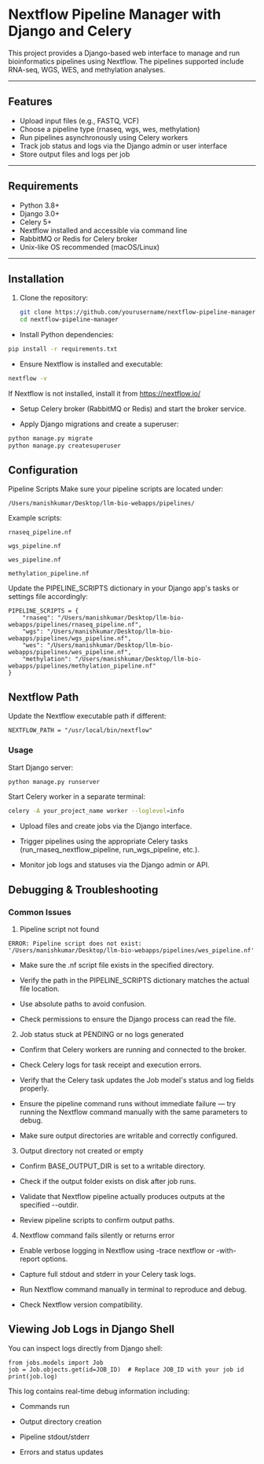 # Nextflow Pipeline Manager with Django and Celery

This project provides a Django-based web interface to manage and run bioinformatics pipelines using Nextflow. The pipelines supported include RNA-seq, WGS, WES, and methylation analyses.

---

## Features

- Upload input files (e.g., FASTQ, VCF)
- Choose a pipeline type (rnaseq, wgs, wes, methylation)
- Run pipelines asynchronously using Celery workers
- Track job status and logs via the Django admin or user interface
- Store output files and logs per job

---

## Requirements

- Python 3.8+
- Django 3.0+
- Celery 5+
- Nextflow installed and accessible via command line
- RabbitMQ or Redis for Celery broker
- Unix-like OS recommended (macOS/Linux)

---

## Installation

1. Clone the repository:

   ```bash
   git clone https://github.com/yourusername/nextflow-pipeline-manager.git
   cd nextflow-pipeline-manager

- Install Python dependencies:

```bash
pip install -r requirements.txt
```
- Ensure Nextflow is installed and executable:

```bash
nextflow -v
```

If Nextflow is not installed, install it from https://nextflow.io/

- Setup Celery broker (RabbitMQ or Redis) and start the broker service.

- Apply Django migrations and create a superuser:

``` bash
python manage.py migrate
python manage.py createsuperuser
```

## Configuration
Pipeline Scripts
Make sure your pipeline scripts are located under:
```
/Users/manishkumar/Desktop/llm-bio-webapps/pipelines/
```
Example scripts:

```
rnaseq_pipeline.nf

wgs_pipeline.nf

wes_pipeline.nf

methylation_pipeline.nf
```

Update the PIPELINE_SCRIPTS dictionary in your Django app's tasks or settings file accordingly:

```
PIPELINE_SCRIPTS = {
    "rnaseq": "/Users/manishkumar/Desktop/llm-bio-webapps/pipelines/rnaseq_pipeline.nf",
    "wgs": "/Users/manishkumar/Desktop/llm-bio-webapps/pipelines/wgs_pipeline.nf",
    "wes": "/Users/manishkumar/Desktop/llm-bio-webapps/pipelines/wes_pipeline.nf",
    "methylation": "/Users/manishkumar/Desktop/llm-bio-webapps/pipelines/methylation_pipeline.nf"
}
```

## Nextflow Path
Update the Nextflow executable path if different:

```
NEXTFLOW_PATH = "/usr/local/bin/nextflow"
```

### Usage
Start Django server:

```bash
python manage.py runserver
```
Start Celery worker in a separate terminal:

```bash
celery -A your_project_name worker --loglevel=info
```

- Upload files and create jobs via the Django interface.

- Trigger pipelines using the appropriate Celery tasks (run_rnaseq_nextflow_pipeline, run_wgs_pipeline, etc.).

- Monitor job logs and statuses via the Django admin or API.

## Debugging & Troubleshooting
### Common Issues
1. Pipeline script not found
```
ERROR: Pipeline script does not exist: '/Users/manishkumar/Desktop/llm-bio-webapps/pipelines/wes_pipeline.nf'
```

- Make sure the .nf script file exists in the specified directory.

- Verify the path in the PIPELINE_SCRIPTS dictionary matches the actual file location.

- Use absolute paths to avoid confusion.

- Check permissions to ensure the Django process can read the file.

2. Job status stuck at PENDING or no logs generated

- Confirm that Celery workers are running and connected to the broker.

- Check Celery logs for task receipt and execution errors.

- Verify that the Celery task updates the Job model's status and log fields properly.

- Ensure the pipeline command runs without immediate failure — try running the Nextflow command manually with the same parameters to debug.

- Make sure output directories are writable and correctly configured.

3. Output directory not created or empty
- Confirm BASE_OUTPUT_DIR is set to a writable directory.

- Check if the output folder exists on disk after job runs.

- Validate that Nextflow pipeline actually produces outputs at the specified --outdir.

- Review pipeline scripts to confirm output paths.

4. Nextflow command fails silently or returns error
- Enable verbose logging in Nextflow using -trace nextflow or -with-report options.

- Capture full stdout and stderr in your Celery task logs.

- Run Nextflow command manually in terminal to reproduce and debug.

- Check Nextflow version compatibility.

## Viewing Job Logs in Django Shell
You can inspect logs directly from Django shell:

```
from jobs.models import Job
job = Job.objects.get(id=JOB_ID)  # Replace JOB_ID with your job id
print(job.log)
```

This log contains real-time debug information including:

- Commands run

- Output directory creation

- Pipeline stdout/stderr

- Errors and status updates